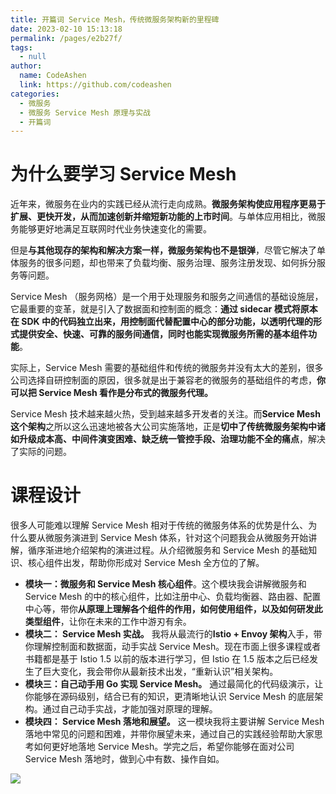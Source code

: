 ```yaml
---
title: 开篇词 Service Mesh，传统微服务架构新的里程碑
date: 2023-02-10 15:13:18
permalink: /pages/e2b27f/
tags: 
  - null
author: 
  name: CodeAshen
  link: https://github.com/codeashen
categories: 
  - 微服务
  - 微服务 Service Mesh 原理与实战
  - 开篇词
---
```



# 为什么要学习 Service Mesh

近年来，微服务在业内的实践已经从流行走向成熟。**微服务架构使应用程序更易于扩展、更快开发，从而加速创新并缩短新功能的上市时间**。与单体应用相比，微服务能够更好地满足互联网时代业务快速变化的需要。

但是**与其他现存的架构和解决方案一样，微服务架构也不是银弹**，尽管它解决了单体服务的很多问题，却也带来了负载均衡、服务治理、服务注册发现、如何拆分服务等问题。

Service Mesh （服务网格）是一个用于处理服务和服务之间通信的基础设施层，它最重要的变革，就是引入了数据面和控制面的概念：**通过 sidecar 模式将原本在 SDK 中的代码独立出来，用控制面代替配置中心的部分功能，以透明代理的形式提供安全、快速、可靠的服务间通信，同时也能实现微服务所需的基本组件功能**。

实际上，Service Mesh 需要的基础组件和传统的微服务并没有太大的差别，很多公司选择自研控制面的原因，很多就是出于兼容老的微服务的基础组件的考虑，**你可以把 Service Mesh 看作是分布式的微服务代理。**

Service Mesh 技术越来越火热，受到越来越多开发者的关注。而**Service Mesh 这个架构**之所以这么迅速地被各大公司实施落地，正是**切中了传统微服务架构中诸如升级成本高、中间件演变困难、缺乏统一管控手段、治理功能不全的痛点**，解决了实际的问题。

# 课程设计

很多人可能难以理解 Service Mesh 相对于传统的微服务体系的优势是什么、为什么要从微服务演进到 Service Mesh 体系，针对这个问题我会从微服务开始讲解，循序渐进地介绍架构的演进过程。从介绍微服务和 Service Mesh 的基础知识、核心组件出发，帮助你形成对 Service Mesh 全方位的了解。

- **模块一：微服务和 Service Mesh 核心组件**。这个模块我会讲解微服务和 Service Mesh 的中的核心组件，比如注册中心、负载均衡器、路由器、配置中心等，带你**从原理上理解各个组件的作用，如何使用组件，以及如何研发此类型组件**，让你在未来的工作中游刃有余。
- **模块二： Service Mesh 实战。** 我将从最流行的**Istio + Envoy 架构**入手，带你理解控制面和数据面，动手实战 Service Mesh。现在市面上很多课程或者书籍都是基于 Istio 1.5 以前的版本进行学习，但 Istio 在 1.5 版本之后已经发生了巨大变化，我会带你从最新技术出发，“重新认识”相关架构。
- **模块三：自己动手用 Go 实现 Service Mesh。** 通过最简化的代码级演示，让你能够在源码级别，结合已有的知识，更清晰地认识 Service Mesh 的底层架构。通过自己动手实战，才能加强对原理的理解。
- **模块四： Service Mesh 落地和展望。** 这一模块我将主要讲解 Service Mesh 落地中常见的问题和困难，并带你展望未来，通过自己的实践经验帮助大家思考如何更好地落地 Service Mesh。学完之后，希望你能够在面对公司 Service Mesh 落地时，做到心中有数、操作自如。

![](https://cc.hjfile.cn/cc/img/20220510/2022051009084120048954.png)